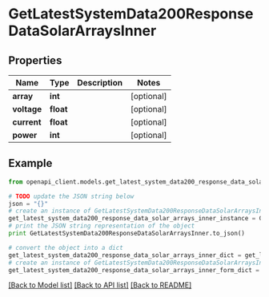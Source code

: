 # GetLatestSystemData200ResponseDataSolarArraysInner


## Properties
Name | Type | Description | Notes
------------ | ------------- | ------------- | -------------
**array** | **int** |  | [optional] 
**voltage** | **float** |  | [optional] 
**current** | **float** |  | [optional] 
**power** | **int** |  | [optional] 

## Example

```python
from openapi_client.models.get_latest_system_data200_response_data_solar_arrays_inner import GetLatestSystemData200ResponseDataSolarArraysInner

# TODO update the JSON string below
json = "{}"
# create an instance of GetLatestSystemData200ResponseDataSolarArraysInner from a JSON string
get_latest_system_data200_response_data_solar_arrays_inner_instance = GetLatestSystemData200ResponseDataSolarArraysInner.from_json(json)
# print the JSON string representation of the object
print GetLatestSystemData200ResponseDataSolarArraysInner.to_json()

# convert the object into a dict
get_latest_system_data200_response_data_solar_arrays_inner_dict = get_latest_system_data200_response_data_solar_arrays_inner_instance.to_dict()
# create an instance of GetLatestSystemData200ResponseDataSolarArraysInner from a dict
get_latest_system_data200_response_data_solar_arrays_inner_form_dict = get_latest_system_data200_response_data_solar_arrays_inner.from_dict(get_latest_system_data200_response_data_solar_arrays_inner_dict)
```
[[Back to Model list]](../README.md#documentation-for-models) [[Back to API list]](../README.md#documentation-for-api-endpoints) [[Back to README]](../README.md)


